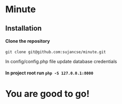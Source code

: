 # Minute

## Installation

#### Clone the repository
```
git clone git@github.com:sujancse/minute.git
```

In config/config.php file update database credentials
#### In project root run `php -S 127.0.0.1:8000`


# You are good to go!

